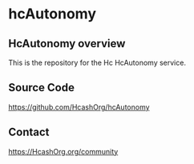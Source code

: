 hcAutonomy
========

## HcAutonomy overview

This is the repository for the Hc HcAutonomy service.

## Source Code 

https://github.com/HcashOrg/hcAutonomy

## Contact

https://HcashOrg.org/community

